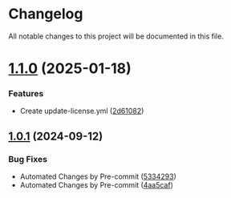 # Changelog

All notable changes to this project will be documented in this file.

# [1.1.0](https://github.com/duyluann/terraform-aws-codepipeline/compare/v1.0.1...v1.1.0) (2025-01-18)


### Features

* Create update-license.yml ([2d61082](https://github.com/duyluann/terraform-aws-codepipeline/commit/2d610823cea075178cb1dc2404ee3ff21f4f5e47))

## [1.0.1](https://github.com/duyluann/terraform-aws-codepipeline/compare/v1.0.0...v1.0.1) (2024-09-12)


### Bug Fixes

* Automated Changes by Pre-commit ([5334293](https://github.com/duyluann/terraform-aws-codepipeline/commit/53342931dbcc0de1aacdaf4405f9d053c1910946))
* Automated Changes by Pre-commit ([4aa5caf](https://github.com/duyluann/terraform-aws-codepipeline/commit/4aa5caf478d1fed9e95141e6a1a2a2ebb53d1f2e))
